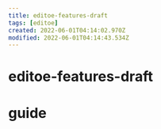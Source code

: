 ```yaml
---
title: editoe-features-draft
tags: [editoe]
created: 2022-06-01T04:14:02.970Z
modified: 2022-06-01T04:14:43.534Z
---
```


# editoe-features-draft

# guide
